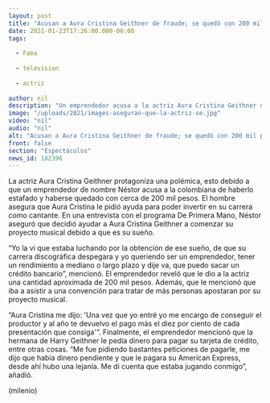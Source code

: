 ```yaml
---
layout: post
title: "Acusan a Aura Cristina Geithner de fraude; se quedó con 200 mil pesos"
date: 2021-01-23T17:26:00.000-06:00
tags:
  
  - Fama
  
  - television
  
  - actriz
  
author: nil
description: "Un emprendedor acusa a la actriz Aura Cristina Geithner de estafarlo y quedarse con 200 mil pesos."
image: "/uploads/2021/images-aseguran-que-la-actriz-se.jpg"
video: "nil"
audio: "nil"
alt: "Acusan a Aura Cristina Geithner de fraude; se quedó con 200 mil pesos"
front: false
section: "Espectáculos"
news_id: 182396
---
```


La actriz Aura Cristina Geithner protagoniza una polémica, esto debido a que un emprendedor de nombre Néstor acusa a la colombiana de haberlo estafado y haberse quedado con cerca de 200 mil pesos. El hombre asegura que Aura Cristina le pidió ayuda para poder invertir en su carrera como cantante. En una entrevista con el programa De Primera Mano, Néstor aseguró que decidió ayudar a Aura Cristina Geithner a comenzar su proyecto musical debido a que es su sueño. 

“Yo la vi que estaba luchando por la obtención de ese sueño, de que su carrera discográfica despegara y yo queriendo ser un emprendedor, tener un rendimiento a mediano o largo plazo y dije va, que puedo sacar un crédito bancario”, mencionó. El emprendedor reveló que le dio a la actriz una cantidad aproximada de 200 mil pesos. Además, que le mencionó que iba a asistir a una convención para tratar de más personas apostaran por su proyecto musical. 

“Aura Cristina me dijo: 'Una vez que yo entré yo me encargo de conseguir el productor y al año te devuelvo el pago más el diez por ciento de cada presentación que consiga'”. Finalmente, el emprendedor mencionó que la hermana de Harry Geithner le pedía dinero para pagar su tarjeta de crédito, entre otras cosas. “Me fue pidiendo bastantes peticiones de pagarle, me dijo que había dinero pendiente y que le pagara su American Express, desde ahí hubo una lejanía. Me di cuenta que estaba jugando conmigo”, añadió. 

(milenio)
